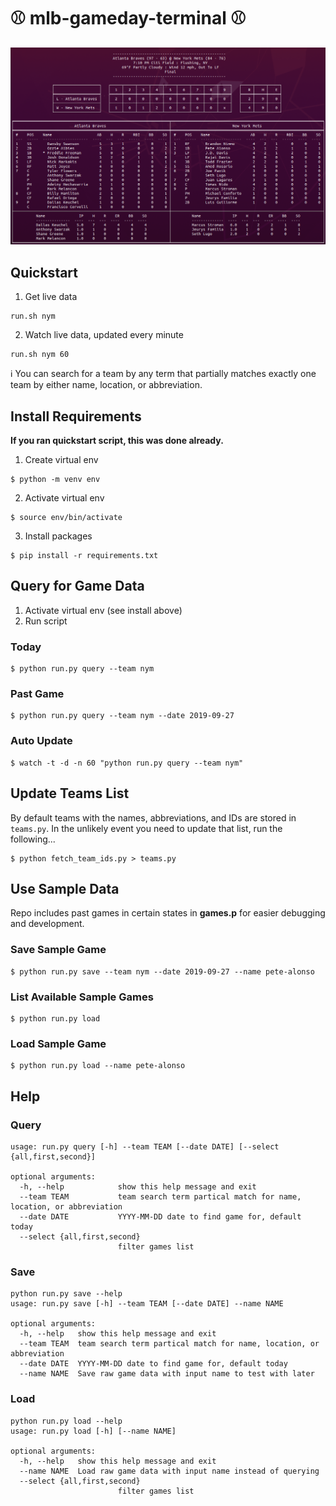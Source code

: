 # :baseball: mlb-gameday-terminal :baseball:

![Final Game Output Screenshot](/screenshots/game_final.png?raw=true)

## Quickstart
1. Get live data
```
run.sh nym
```
2. Watch live data, updated every minute
```
run.sh nym 60
```
:information_source: You can search for a team by any term that partially matches exactly one team by either name, location, or abbreviation.
## Install Requirements
**If you ran quickstart script, this was done already.**
1. Create virtual env
```
$ python -m venv env
```
2. Activate virtual env
```
$ source env/bin/activate
```
3. Install packages
```
$ pip install -r requirements.txt
```

## Query for Game Data
1. Activate virtual env (see install above)
2. Run script

### Today
```
$ python run.py query --team nym
```
### Past Game
```
$ python run.py query --team nym --date 2019-09-27
```
### Auto Update
```
$ watch -t -d -n 60 "python run.py query --team nym"
```
## Update Teams List
By default teams with the names, abbreviations, and IDs are stored in `teams.py`. In the unlikely event you need to update that list, run the following...
```
$ python fetch_team_ids.py > teams.py
```

## Use Sample Data
Repo includes past games in certain states in **games.p** for easier debugging and development.

### Save Sample Game
```
$ python run.py save --team nym --date 2019-09-27 --name pete-alonso
```
### List Available Sample Games
```
$ python run.py load
```
### Load Sample Game
```
$ python run.py load --name pete-alonso
```
## Help

### Query
```
usage: run.py query [-h] --team TEAM [--date DATE] [--select {all,first,second}]

optional arguments:
  -h, --help            show this help message and exit
  --team TEAM           team search term partical match for name, location, or abbreviation
  --date DATE           YYYY-MM-DD date to find game for, default today
  --select {all,first,second}
                        filter games list
```

### Save
```
python run.py save --help
usage: run.py save [-h] --team TEAM [--date DATE] --name NAME

optional arguments:
  -h, --help   show this help message and exit
  --team TEAM  team search term partical match for name, location, or abbreviation
  --date DATE  YYYY-MM-DD date to find game for, default today
  --name NAME  Save raw game data with input name to test with later
```

### Load
```
python run.py load --help
usage: run.py load [-h] [--name NAME]

optional arguments:
  -h, --help   show this help message and exit
  --name NAME  Load raw game data with input name instead of querying
  --select {all,first,second}
                        filter games list
```
